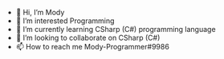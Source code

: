 - 👋 Hi, I’m Mody
- 👀 I’m interested Programming
- 🌱 I’m currently learning CSharp (C#) programming language
- 💞️ I’m looking to collaborate on CSharp (C#)
- 📫 How to reach me Mody-Programmer#9986
<!---
Mody-Programmer/Mody-Programmer is a ✨ special ✨ repository because its `README.md` (this file) appears on your GitHub profile.
You can click the Preview link to take a look at your changes.
--->
